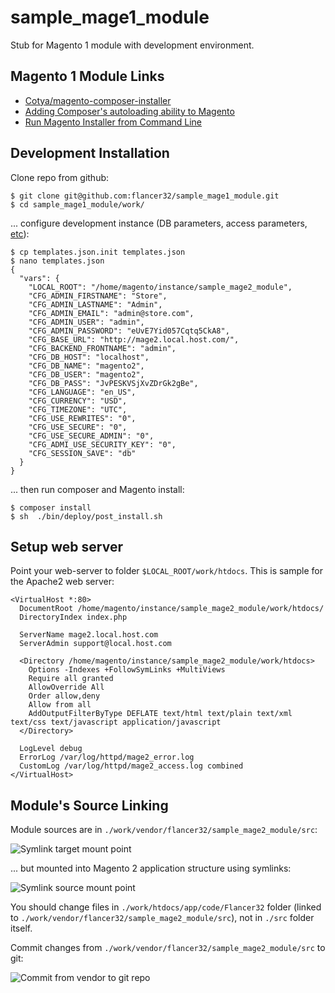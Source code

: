 # sample_mage1_module

Stub for Magento 1 module with development environment.



## Magento 1 Module Links

* [Cotya/magento-composer-installer](https://github.com/Cotya/magento-composer-installer)
* [Adding Composer's autoloading ability to Magento](https://github.com/Cotya/magento-composer-installer/blob/3.0/doc/Autoloading.md)
* [Run Magento Installer from Command Line](http://fbrnc.net/blog/2012/03/run-magento-installer-from-command-line)



## Development Installation

Clone repo from github:

    $ git clone git@github.com:flancer32/sample_mage1_module.git
    $ cd sample_mage1_module/work/

... configure development instance (DB parameters, access parameters, [etc](http://fbrnc.net/blog/2012/03/run-magento-installer-from-command-line)):

    $ cp templates.json.init templates.json
    $ nano templates.json    
    {
      "vars": {
        "LOCAL_ROOT": "/home/magento/instance/sample_mage2_module",
        "CFG_ADMIN_FIRSTNAME": "Store",
        "CFG_ADMIN_LASTNAME": "Admin",
        "CFG_ADMIN_EMAIL": "admin@store.com",
        "CFG_ADMIN_USER": "admin",
        "CFG_ADMIN_PASSWORD": "eUvE7Yid057Cqtq5CkA8",
        "CFG_BASE_URL": "http://mage2.local.host.com/",
        "CFG_BACKEND_FRONTNAME": "admin",
        "CFG_DB_HOST": "localhost",
        "CFG_DB_NAME": "magento2",
        "CFG_DB_USER": "magento2",
        "CFG_DB_PASS": "JvPESKVSjXvZDrGk2gBe",
        "CFG_LANGUAGE": "en_US",
        "CFG_CURRENCY": "USD",
        "CFG_TIMEZONE": "UTC",
        "CFG_USE_REWRITES": "0",
        "CFG_USE_SECURE": "0",
        "CFG_USE_SECURE_ADMIN": "0",
        "CFG_ADMI_USE_SECURITY_KEY": "0",
        "CFG_SESSION_SAVE": "db"
      }
    }
    
... then run composer and Magento install:  
    
    $ composer install
    $ sh  ./bin/deploy/post_install.sh



## Setup web server

Point your web-server to folder `$LOCAL_ROOT/work/htdocs`. This is sample for the Apache2 web server:

    <VirtualHost *:80>
      DocumentRoot /home/magento/instance/sample_mage2_module/work/htdocs/
      DirectoryIndex index.php
    
      ServerName mage2.local.host.com
      ServerAdmin support@local.host.com
    
      <Directory /home/magento/instance/sample_mage2_module/work/htdocs>
        Options -Indexes +FollowSymLinks +MultiViews
        Require all granted
        AllowOverride All
        Order allow,deny
        Allow from all
        AddOutputFilterByType DEFLATE text/html text/plain text/xml text/css text/javascript application/javascript
      </Directory>
    
      LogLevel debug
      ErrorLog /var/log/httpd/mage2_error.log
      CustomLog /var/log/httpd/mage2_access.log combined
    </VirtualHost>



    
## Module's Source Linking

Module sources are in `./work/vendor/flancer32/sample_mage2_module/src`:  

![Symlink target mount point][symlink_to]

... but mounted into Magento 2 application structure using symlinks: 

![Symlink source mount point][symlink_from]

You should change files in `./work/htdocs/app/code/Flancer32` folder
 (linked to `./work/vendor/flancer32/sample_mage2_module/src`), not in `./src` folder itself. 

Commit changes from `./work/vendor/flancer32/sample_mage2_module/src` to git:

![Commit from vendor to git repo][git_commit]



[symlink_from]: ./docs/img/symlink_from.png
[symlink_to]: ./docs/img/symlink_to.png
[git_commit]: ./docs/img/git_commit.png